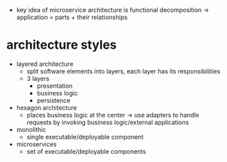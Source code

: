 - key idea of microservice architecture is functional decomposition -> application = parts + their relationships
# architecture styles
- layered architecture
	- split software elements into layers, each layer has its responsibilities
	- 3 layers
		- presentation
		- business logic
		- persistence
- hexagon architecture
	- places business logic at the center -> use adapters to handle requests by invoking business logic/external applications
- monolithic
	- single executable/deployable component
- microservices
	- set of executable/deployable components